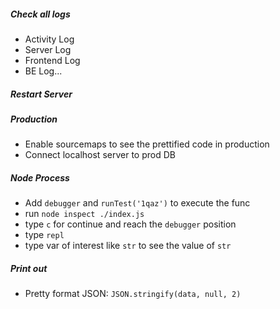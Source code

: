 ##### Check all logs
- Activity Log
- Server Log
- Frontend Log
- BE Log...

##### Restart Server

##### Production
- Enable sourcemaps to see the prettified code in production
- Connect localhost server to prod DB

##### Node Process
- Add `debugger` and `runTest('1qaz')` to execute the func
- run `node inspect ./index.js`
- type `c` for continue and reach the `debugger` position
- type `repl` 
- type var of interest like `str` to see the value of `str`

##### Print out
- Pretty format JSON: `JSON.stringify(data, null, 2)`
